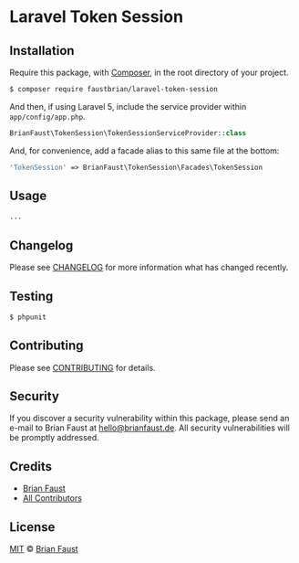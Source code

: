 # Laravel Token Session

## Installation

Require this package, with [Composer](https://getcomposer.org/), in the root directory of your project.

``` bash
$ composer require faustbrian/laravel-token-session
```

And then, if using Laravel 5, include the service provider within `app/config/app.php`.

``` php
BrianFaust\TokenSession\TokenSessionServiceProvider::class
```

And, for convenience, add a facade alias to this same file at the bottom:

``` php
'TokenSession' => BrianFaust\TokenSession\Facades\TokenSession
```

## Usage

``` php
...
```

## Changelog

Please see [CHANGELOG](CHANGELOG.md) for more information what has changed recently.

## Testing

``` bash
$ phpunit
```

## Contributing

Please see [CONTRIBUTING](.github/CONTRIBUTING.md) for details.

## Security

If you discover a security vulnerability within this package, please send an e-mail to Brian Faust at hello@brianfaust.de. All security vulnerabilities will be promptly addressed.

## Credits

- [Brian Faust](https://github.com/faustbrian)
- [All Contributors](../../contributors)

## License

[MIT](LICENSE) © [Brian Faust](https://brianfaust.de)
